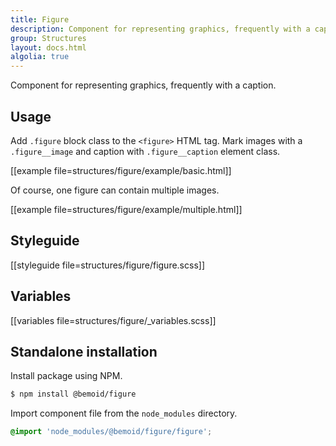 ```yaml
---
title: Figure
description: Component for representing graphics, frequently with a caption.
group: Structures
layout: docs.html
algolia: true
---
```


Component for representing graphics, frequently with a caption.

## Usage

Add `.figure` block class to the `<figure>` HTML tag. Mark images with a `.figure__image` and caption with `.figure__caption` element class.

[[example file=structures/figure/example/basic.html]]

Of course, one figure can contain multiple images.

[[example file=structures/figure/example/multiple.html]]

## Styleguide

[[styleguide file=structures/figure/figure.scss]]

## Variables

[[variables file=structures/figure/_variables.scss]]

## Standalone installation

Install package using NPM.

```bash
$ npm install @bemoid/figure
```

Import component file from the `node_modules` directory.

```scss
@import 'node_modules/@bemoid/figure/figure';
```